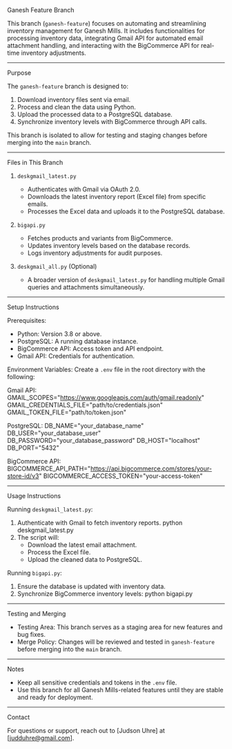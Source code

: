Ganesh Feature Branch

This branch (`ganesh-feature`) focuses on automating and streamlining inventory management for Ganesh Mills. It includes functionalities for processing inventory data, integrating Gmail API for automated email attachment handling, and interacting with the BigCommerce API for real-time inventory adjustments.

---

Purpose

The `ganesh-feature` branch is designed to:
1. Download inventory files sent via email.
2. Process and clean the data using Python.
3. Upload the processed data to a PostgreSQL database.
4. Synchronize inventory levels with BigCommerce through API calls.

This branch is isolated to allow for testing and staging changes before merging into the `main` branch.

---

Files in This Branch

1. `deskgmail_latest.py`
   - Authenticates with Gmail via OAuth 2.0.
   - Downloads the latest inventory report (Excel file) from specific emails.
   - Processes the Excel data and uploads it to the PostgreSQL database.

2. `bigapi.py`
   - Fetches products and variants from BigCommerce.
   - Updates inventory levels based on the database records.
   - Logs inventory adjustments for audit purposes.

3. `deskgmail_all.py` (Optional)
   - A broader version of `deskgmail_latest.py` for handling multiple Gmail queries and attachments simultaneously.

---

Setup Instructions

Prerequisites:
- Python: Version 3.8 or above.
- PostgreSQL: A running database instance.
- BigCommerce API: Access token and API endpoint.
- Gmail API: Credentials for authentication.

Environment Variables:
Create a `.env` file in the root directory with the following:

Gmail API:
GMAIL_SCOPES="https://www.googleapis.com/auth/gmail.readonly"
GMAIL_CREDENTIALS_FILE="path/to/credentials.json"
GMAIL_TOKEN_FILE="path/to/token.json"

PostgreSQL:
DB_NAME="your_database_name"
DB_USER="your_database_user"
DB_PASSWORD="your_database_password"
DB_HOST="localhost"
DB_PORT="5432"

BigCommerce API:
BIGCOMMERCE_API_PATH="https://api.bigcommerce.com/stores/your-store-id/v3"
BIGCOMMERCE_ACCESS_TOKEN="your-access-token"

---

Usage Instructions

Running `deskgmail_latest.py`:
1. Authenticate with Gmail to fetch inventory reports.
   python deskgmail_latest.py
2. The script will:
   - Download the latest email attachment.
   - Process the Excel file.
   - Upload the cleaned data to PostgreSQL.

Running `bigapi.py`:
1. Ensure the database is updated with inventory data.
2. Synchronize BigCommerce inventory levels:
   python bigapi.py

---

Testing and Merging

- Testing Area: This branch serves as a staging area for new features and bug fixes.
- Merge Policy: Changes will be reviewed and tested in `ganesh-feature` before merging into the `main` branch.

---

Notes

- Keep all sensitive credentials and tokens in the `.env` file.
- Use this branch for all Ganesh Mills-related features until they are stable and ready for deployment.

---

Contact

For questions or support, reach out to [Judson Uhre] at [judduhre@gmail.com].
